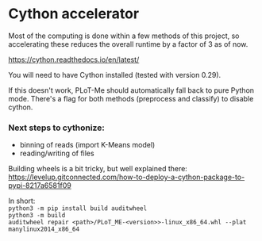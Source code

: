 # Cython accelerator
Most of the computing is done within a few methods of this project, so accelerating these reduces the overall runtime by a factor of 3 as of now.

https://cython.readthedocs.io/en/latest/

You will need to have Cython installed (tested with version 0.29).

If this doesn't work, PLoT-Me should automatically fall back to pure Python mode. There's a flag for both methods 
(preprocess and classify) to disable cython.

### Next steps to cythonize:
- binning of reads (import K-Means model)
- reading/writing of files

Building wheels is a bit tricky, but well explained there:
https://levelup.gitconnected.com/how-to-deploy-a-cython-package-to-pypi-8217a6581f09

In short: <br/>
`python3 -m pip install build auditwheel` <br/>
`python3 -m build` <br/>
`auditwheel repair <path>/PLoT_ME-<version>>-linux_x86_64.whl --plat manylinux2014_x86_64`<br/>


